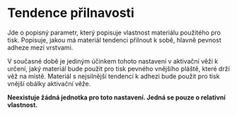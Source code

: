 Tendence přilnavosti
====
Jde o popisný parametr, který popisuje vlastnost materiálu použitého pro tisk. Popisuje, jakou má materiál tendenci přilnout k sobě, hlavně pevnost adheze mezi vrstvami.

V současné době je jediným účinkem tohoto nastavení v aktivační věži k určení, jaký materiál bude použit pro tisk pevného vnějšího pláště, které drží věž na místě. Materiál s nejsilnější tendencí k adhezi bude použit pro tisk vnější obálky aktivační věže.

**Neexistuje žádná jednotka pro toto nastavení. Jedná se pouze o relativní vlastnost.**
